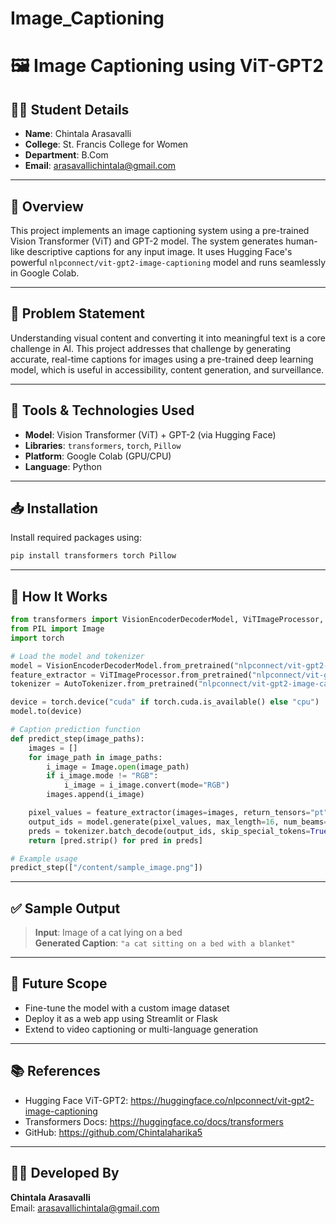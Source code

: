 # Image_Captioning

# 🖼️ Image Captioning using ViT-GPT2

## 👩‍🎓 Student Details
- **Name**: Chintala Arasavalli  
- **College**: St. Francis College for Women  
- **Department**: B.Com  
- **Email**: arasavallichintala@gmail.com

---

## 📌 Overview
This project implements an image captioning system using a pre-trained Vision Transformer (ViT) and GPT-2 model. The system generates human-like descriptive captions for any input image. It uses Hugging Face's powerful `nlpconnect/vit-gpt2-image-captioning` model and runs seamlessly in Google Colab.

---

## 🧠 Problem Statement
Understanding visual content and converting it into meaningful text is a core challenge in AI. This project addresses that challenge by generating accurate, real-time captions for images using a pre-trained deep learning model, which is useful in accessibility, content generation, and surveillance.

---

## 🚀 Tools & Technologies Used
- **Model**: Vision Transformer (ViT) + GPT-2 (via Hugging Face)
- **Libraries**: `transformers`, `torch`, `Pillow`
- **Platform**: Google Colab (GPU/CPU)
- **Language**: Python

---

## 📥 Installation
Install required packages using:
```bash
pip install transformers torch Pillow
```

---

## 🧪 How It Works

```python
from transformers import VisionEncoderDecoderModel, ViTImageProcessor, AutoTokenizer
from PIL import Image
import torch

# Load the model and tokenizer
model = VisionEncoderDecoderModel.from_pretrained("nlpconnect/vit-gpt2-image-captioning")
feature_extractor = ViTImageProcessor.from_pretrained("nlpconnect/vit-gpt2-image-captioning")
tokenizer = AutoTokenizer.from_pretrained("nlpconnect/vit-gpt2-image-captioning")

device = torch.device("cuda" if torch.cuda.is_available() else "cpu")
model.to(device)

# Caption prediction function
def predict_step(image_paths):
    images = []
    for image_path in image_paths:
        i_image = Image.open(image_path)
        if i_image.mode != "RGB":
            i_image = i_image.convert(mode="RGB")
        images.append(i_image)

    pixel_values = feature_extractor(images=images, return_tensors="pt").pixel_values.to(device)
    output_ids = model.generate(pixel_values, max_length=16, num_beams=4)
    preds = tokenizer.batch_decode(output_ids, skip_special_tokens=True)
    return [pred.strip() for pred in preds]

# Example usage
predict_step(["/content/sample_image.png"])
```

---

## ✅ Sample Output

> **Input**: Image of a cat lying on a bed  
> **Generated Caption**: `"a cat sitting on a bed with a blanket"`

---

## 🔮 Future Scope
- Fine-tune the model with a custom image dataset  
- Deploy it as a web app using Streamlit or Flask  
- Extend to video captioning or multi-language generation

---

## 📚 References
- Hugging Face ViT-GPT2: https://huggingface.co/nlpconnect/vit-gpt2-image-captioning  
- Transformers Docs: https://huggingface.co/docs/transformers  
- GitHub: https://github.com/Chintalaharika5

---

## 🧑‍💻 Developed By
**Chintala Arasavalli**  
Email: arasavallichintala@gmail.com

